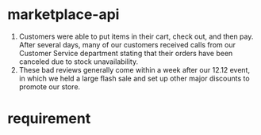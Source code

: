 # marketplace-api
1. Customers were able to put items in their cart, check out, and then pay. After several days, many of our customers received calls from
our Customer Service department stating that their orders have been canceled due to stock unavailability.
2. These bad reviews generally come within a week after our 12.12 event, in which we held a large flash sale and set up other major
discounts to promote our store.

# requirement
